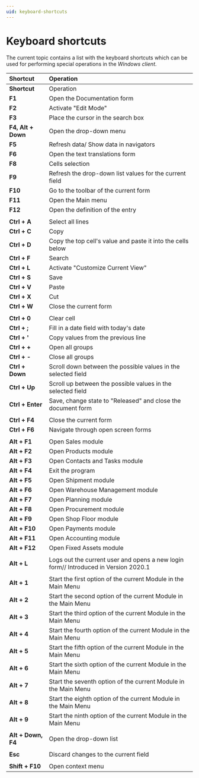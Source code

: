 ```yaml
---
uid: keyboard-shortcuts
---
```

# Keyboard shortcuts

The current topic contains a list with the keyboard shortcuts which can be used for performing special operations in the *Windows client*.

| **Shortcut**       | Operation                                                    |
| :----------------- | :----------------------------------------------------------- |
| **Shortcut**       | Operation                                                    |
| **F1**             | Open the Documentation form                                  |
| **F2**             | Activate "Edit Mode"                                         |
| **F3**             | Place the cursor in the search box                           |
| **F4, Alt + Down** | Open the drop-down menu                                      |
| **F5**             | Refresh data/ Show data in navigators                        |
| **F6**             | Open the text translations form                              |
| **F8**             | Cells selection                                              |
| **F9**             | Refresh the drop-down list values for the current field      |
| **F10**            | Go to the toolbar of the current form                        |
| **F11**            | Open the Main menu                                           |
| **F12**            | Open the definition of the entry                             |
|                    |                                                              |
| **Ctrl + А**       | Select all lines                                             |
| **Ctrl + C**       | Copy                                                         |
| **Ctrl + D**       | Copy the top cell's value and paste it into the cells below  |
| **Ctrl + F**       | Search                                                       |
| **Ctrl + L**       | Activate "Customize Current View"                            |
| **Ctrl + S**       | Save                                                         |
| **Ctrl + V**       | Paste                                                        |
| **Ctrl + X**       | Cut                                                          |
| **Ctrl + W**       | Close the current form                                       |
|                    |                                                              |
| **Ctrl + 0**       | Clear cell                                                   |
| **Ctrl + ;**       | Fill in a date field with today's date                       |
| **Ctrl + '**       | Copy values from the previous line                           |
| **Ctrl + +**       | Open all groups                                              |
| **Ctrl + -**       | Close all groups                                             |
| **Ctrl + Down**    | Scroll down between the possible values in the selected field |
| **Ctrl + Up**      | Scroll up between the possible values in the selected field  |
| **Ctrl + Enter**   | Save, change state to "Released" and close the document form |
|                    |                                                              |
| **Ctrl + F4**      | Close the current form                                       |
| **Ctrl + F6**      | Navigate through open screen forms                           |
|                    |                                                              |
| **Alt + F1**       | Open Sales module                                            |
| **Alt + F2**       | Open Products module                                         |
| **Alt + F3**       | Open Contacts and Tasks module                               |
| **Alt + F4**       | Exit the program                                             |
| **Alt + F5**       | Open Shipment module                                         |
| **Alt + F6**       | Open Warehouse Management module                             |
| **Alt + F7**       | Open Planning module                                         |
| **Alt + F8**       | Open Procurement module                                      |
| **Alt + F9**       | Open Shop Floor module                                       |
| **Alt + F10**      | Open Payments module                                         |
| **Alt + F11**      | Open Accounting module                                       |
| **Alt + F12**      | Open Fixed Assets module                                     |
|                    |                                                              |
| **Alt + L**        | Logs out the current user and opens a new login form// Introduced in Version 2020.1 |
|                    |                                                              |
| **Alt + 1**        | Start the first option of the current Module in the Main Menu |
| **Alt + 2**        | Start the second option of the current Module in the Main Menu |
| **Alt + 3**        | Start the third option of the current Module in the Main Menu |
| **Alt + 4**        | Start the fourth option of the current Module in the Main Menu |
| **Alt + 5**        | Start the fifth option of the current Module in the Main Menu |
| **Alt + 6**        | Start the sixth option of the current Module in the Main Menu |
| **Alt + 7**        | Start the seventh option of the current Module in the Main Menu |
| **Alt + 8**        | Start the eighth option of the current Module in the Main Menu |
| **Alt + 9**        | Start the ninth option of the current Module in the Main Menu |
|                    |                                                              |
| **Alt + Down, F4** | Open the drop-down list                                      |
|                    |                                                              |
| **Esc**            | Discard changes to the current field                         |
|                    |                                                              |
| **Shift + F10**    | Open context menu                                            |
